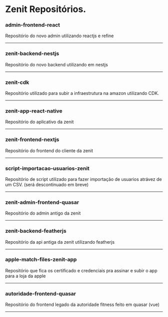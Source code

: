 # Zenit Repositórios.

### admin-frontend-react
Repositório do novo admin utilizando reactjs e refine

-----

### zenit-backend-nestjs
Repositório do novo backend utilizando em nestjs

-----

### zenit-cdk
Repositório utilizado para subir a infraestrutura na amazon utilizando CDK.

-----

### zenit-app-react-native
Repositório do aplicativo da zenit

-----

### zenit-frontend-nextjs
Repositório do frontend do cliente da zenit

-----


### script-importacao-usuarios-zenit
Repositório de script utilizado para fazer importação de usuarios atrávez de um CSV. (será descontinuado em breve)

-----

### zenit-admin-frontend-quasar
Repositório do admin antigo da zenit

-----

### zenit-backend-featherjs
Repositório da api antiga da zenit utilizando featherjs

-----

### apple-match-files-zenit-app 
Repositório que fica os certificado e credenciais pra assinar e subir o app para a loja da apple

-----

### autoridade-frontend-quasar
Repositório do frontend legado da autoridade fitness feito em quasar (vue)

-----
